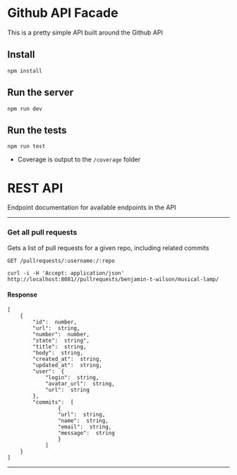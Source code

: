 # Github API Facade

This is a pretty simple API built around the Github API

## Install

```
npm install
```

## Run the server

```
npm run dev
```

## Run the tests

```
npm run test
```

- Coverage is output to the `/coverage` folder

# REST API

Endpoint documentation for available endpoints in the API

---

### Get all pull requests

Gets a list of pull requests for a given repo, including related commits

`GET /pullrequests/:username:/:repo`

```
curl -i -H 'Accept: application/json' http://localhost:8081//pullrequests/benjamin-t-wilson/musical-lamp/
```

#### Response

```
[
	{
		"id":  number,
		"url":  string,
		"number":  number,
		"state":  string",
		"title":  string,
		"body":  string,
		"created_at":  string,
		"updated_at":  string,
		"user":  {
			"login":  string,
			"avatar_url":  string,
			"url":  string
		},
		"commits":  [
				{
				"url":  string,
				"name":  string,
				"email":  string,
				"message":  string
				}
			]
	}
]
```

---
